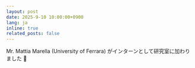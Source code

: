 ```yaml
---
layout: post
date: 2025-9-10 10:00:00+0900
lang: ja
inline: true
related_posts: false
---
```


Mr. Mattia Marella (University of Ferrara) がインターンとして研究室に加わりました 🚀

